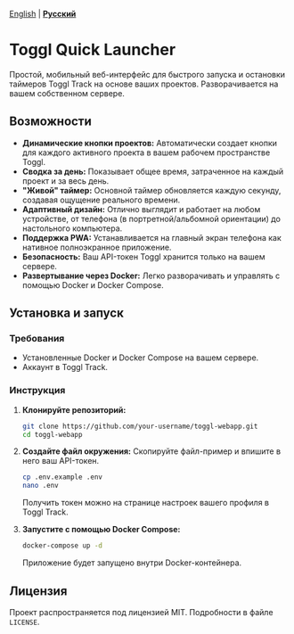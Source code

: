 [English](README.md) | [**Русский**](README.ru.md)

# Toggl Quick Launcher

Простой, мобильный веб-интерфейс для быстрого запуска и остановки таймеров Toggl Track на основе ваших проектов. Разворачивается на вашем собственном сервере.

## Возможности

- **Динамические кнопки проектов:** Автоматически создает кнопки для каждого активного проекта в вашем рабочем пространстве Toggl.
- **Сводка за день:** Показывает общее время, затраченное на каждый проект и за весь день.
- **"Живой" таймер:** Основной таймер обновляется каждую секунду, создавая ощущение реального времени.
- **Адаптивный дизайн:** Отлично выглядит и работает на любом устройстве, от телефона (в портретной/альбомной ориентации) до настольного компьютера.
- **Поддержка PWA:** Устанавливается на главный экран телефона как нативное полноэкранное приложение.
- **Безопасность:** Ваш API-токен Toggl хранится только на вашем сервере.
- **Развертывание через Docker:** Легко разворачивать и управлять с помощью Docker и Docker Compose.    

## Установка и запуск

### Требования

- Установленные Docker и Docker Compose на вашем сервере.
- Аккаунт в Toggl Track.

### Инструкция

1.  **Клонируйте репозиторий:**
    ```bash
    git clone https://github.com/your-username/toggl-webapp.git
    cd toggl-webapp
    ```

2.  **Создайте файл окружения:**
    Скопируйте файл-пример и впишите в него ваш API-токен.
    ```bash
    cp .env.example .env
    nano .env 
    ```
    Получить токен можно на странице настроек вашего профиля в Toggl Track.

3.  **Запустите с помощью Docker Compose:**
    ```bash
    docker-compose up -d
    ```
    Приложение будет запущено внутри Docker-контейнера.

## Лицензия

Проект распространяется под лицензией MIT. Подробности в файле `LICENSE`.